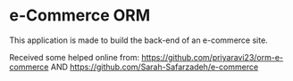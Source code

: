 # e-Commerce ORM

This application is made to build the back-end of an e-commerce site.

Received some helped online from:
https://github.com/priyaravi23/orm-e-commerce AND
https://github.com/Sarah-Safarzadeh/e-commerce
